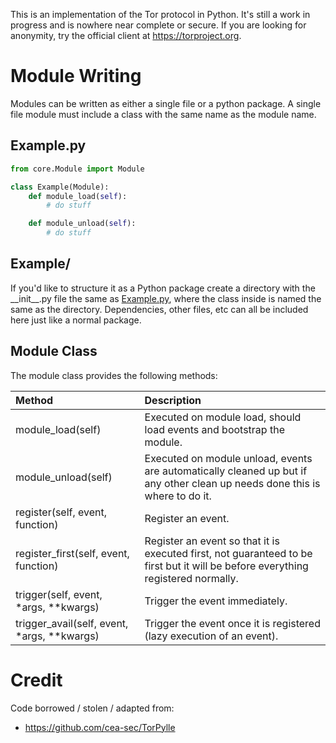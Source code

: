 This is an implementation of the Tor protocol in Python. It's still a work in progress and is nowhere near complete or secure. If you are looking for anonymity, try the official client at https://torproject.org.

# Module Writing

Modules can be written as either a single file or a python package. A single file module must include a class with the same name as the module name.

## Example.py

```python
from core.Module import Module

class Example(Module):
    def module_load(self):
        # do stuff

    def module_unload(self):
        # do stuff
```

## Example/

If you'd like to structure it as a Python package create a directory with the \_\_init\_\_.py file the same as [Example.py](#example.py), where the class inside is named the same as the directory. Dependencies, other files, etc can all be included here just like a normal package.

## Module Class

The module class provides the following methods:

| Method                                         | Description                                                                                                                      |
| :--------------------------------------------- | :------------------------------------------------------------------------------------------------------------------------------- |
| module\_load(self)                             | Executed on module load, should load events and bootstrap the module.                                                            | 
| module\_unload(self)                           | Executed on module unload, events are automatically cleaned up but if any other clean up needs done this is where to do it.      |
| register(self, event, function)                | Register an event.                                                                                                               |
| register_first(self, event, function)          | Register an event so that it is executed first, not guaranteed to be first but it will be before everything registered normally. |
| trigger(self, event, \*args, \*\*kwargs)       | Trigger the event immediately.                                                                                                   | 
| trigger_avail(self, event, \*args, \*\*kwargs) | Trigger the event once it is registered (lazy execution of an event).                                                            |

# Credit

Code borrowed / stolen / adapted from:
* https://github.com/cea-sec/TorPylle
